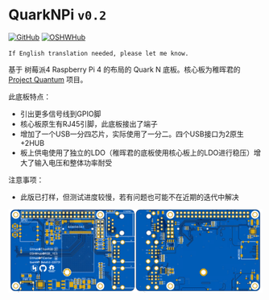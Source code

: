 # QuarkNPi `v0.2`

<a href='https://github.com/PiCenter/QuarkNPi'><img src="https://img.shields.io/badge/-GitHub@PiCenter-3A3A3A?style=flat&amp;logo=GitHub&amp;logoColor=white" referrerpolicy="no-referrer" alt="GitHub"></a> <a href='https://oshwhub.com/rgb_yes'><img src="https://img.shields.io/badge/-OSHWHub@RGB_YES-5588ff?style=flat&amp;logo=data:image/png;base64,iVBORw0KGgoAAAANSUhEUgAAAB4AAAAeCAYAAAA7MK6iAAAA2UlEQVRIie1W0RLDIAjD3f7/l9nTro4RCFivvd3y1oomQQXlKoyZV1VZGTZwgLjPoHGEPRqGPXUK/kM8FwiHM6bOmAvGsefGLmy/U/eR41LqJnLKPXJcJbUC7DZ8rWeJbRB1WgsCIDGalCE61XSqV1zS5J17zJCnZ2QH8SwAolJA6EUZ7HQc4k/8+8TdU13uRha3TvVKCV0ilqzTdODtcdTAbbNn4MZax2kDD0R5gAJRWzw1rV5/j/aYdV8ifCO7x6UHnDMPgi0gkYDWG61aQKKKteW+nwsReQHXpy5D9yKlhQAAAABJRU5ErkJggg==&amp;logoColor=white" referrerpolicy="no-referrer" alt="OSHWHub"></a>

`If English translation needed, please let me know.`

基于 树莓派4 Raspberry Pi 4 的布局的 Quark N 底板。核心板为稚晖君的 [Project Quantum](https://github.com/peng-zhihui/Project-Quantum) 项目。

此底板特点：

- 引出更多信号线到GPIO脚
- 核心板原生有RJ45引脚，此底板接出了端子
- 增加了一个USB一分四芯片，实际使用了一分二。四个USB接口为2原生+2HUB
- 板上供电使用了独立的LDO（稚晖君的底板使用核心板上的LDO进行稳压）增大了输入电压和整体功率耐受

注意事项：

- 此版已打样，但测试进度较慢，若有问题也可能不在近期的迭代中解决

![](./v0.2.png)
